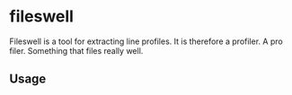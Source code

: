 # fileswell
Fileswell is a tool for extracting line profiles. It is therefore a profiler. A pro filer. Something that files really well. 

## Usage
